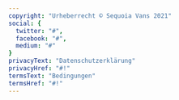 ```yaml
---
copyright: "Urheberrecht © Sequoia Vans 2021"
social: {
  twitter: "#",
  facebook: "#",
  medium: "#"
}
privacyText: "Datenschutzerklärung"
privacyHref: "#!"
termsText: "Bedingungen"
termsHref: "#!"
---
```

